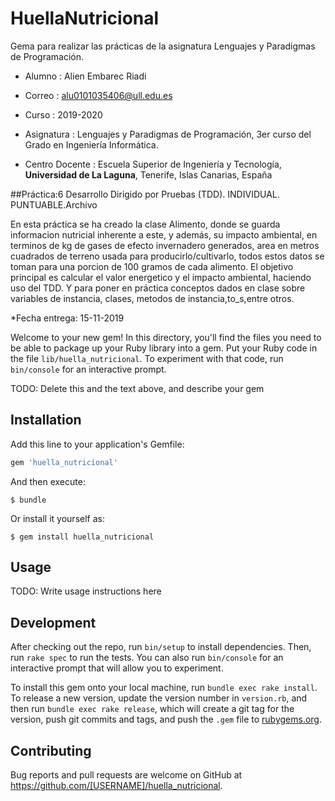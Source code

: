 



# HuellaNutricional

Gema para realizar las prácticas de la asignatura Lenguajes y Paradigmas de Programación.

* Alumno : Alien Embarec Riadi

* Correo : alu0101035406@ull.edu.es

* Curso : 2019-2020

* Asignatura : Lenguajes y Paradigmas de Programación, 3er curso del Grado en Ingeniería Informática.

* Centro Docente : Escuela Superior de Ingeniería y Tecnología, **Universidad de La Laguna**, Tenerife, Islas Canarias, España



##Práctica:6 Desarrollo Dirigido por Pruebas (TDD). INDIVIDUAL. PUNTUABLE.Archivo

En esta práctica se ha creado la clase Alimento, donde se guarda informacion nutricial inherente a este, y además, su impacto ambiental, en terminos de kg de gases de efecto invernadero generados, area en metros cuadrados de terreno usada para producirlo/cultivarlo, todos estos datos se toman para una porcion de 100 gramos de cada alimento. El objetivo principal es calcular el valor energetico y el impacto ambiental, haciendo uso del TDD. Y para poner en práctica conceptos dados en clase sobre variables de instancia, clases, metodos de instancia,to_s,entre otros.

*Fecha entrega: 15-11-2019 



Welcome to your new gem! In this directory, you'll find the files you need to be able to package up your Ruby library into a gem. Put your Ruby code in the file `lib/huella_nutricional`. To experiment with that code, run `bin/console` for an interactive prompt.

TODO: Delete this and the text above, and describe your gem

## Installation

Add this line to your application's Gemfile:

```ruby
gem 'huella_nutricional'
```

And then execute:

    $ bundle

Or install it yourself as:

    $ gem install huella_nutricional

## Usage

TODO: Write usage instructions here

## Development

After checking out the repo, run `bin/setup` to install dependencies. Then, run `rake spec` to run the tests. You can also run `bin/console` for an interactive prompt that will allow you to experiment.

To install this gem onto your local machine, run `bundle exec rake install`. To release a new version, update the version number in `version.rb`, and then run `bundle exec rake release`, which will create a git tag for the version, push git commits and tags, and push the `.gem` file to [rubygems.org](https://rubygems.org).

## Contributing

Bug reports and pull requests are welcome on GitHub at https://github.com/[USERNAME]/huella_nutricional.
